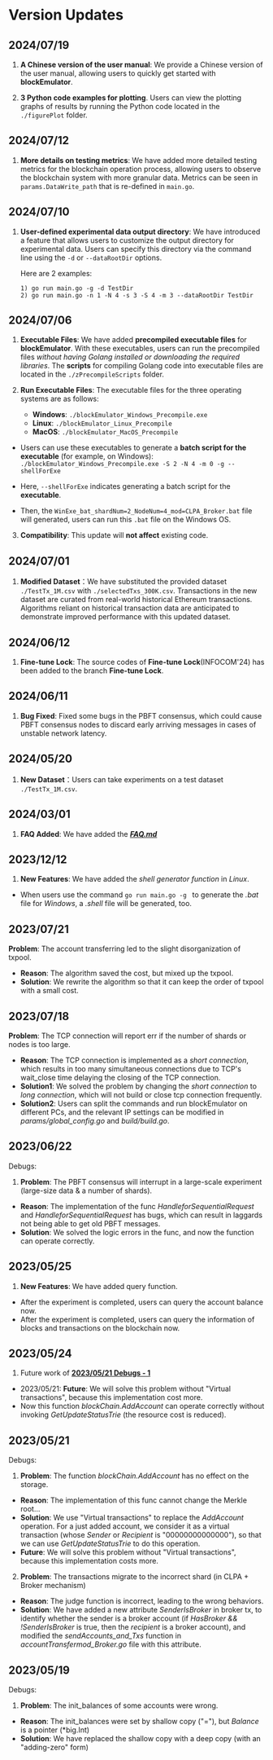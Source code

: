 # Version Updates

## 2024/07/19
1. **A Chinese version of the user manual**: We provide a Chinese version of the user manual, allowing users to quickly get started with **blockEmulator**.

2. **3 Python code examples for plotting**. Users can view the plotting graphs of results by running the Python code located in the ```./figurePlot``` folder.

## 2024/07/12
1. **More details on testing metrics**: We have added more detailed testing metrics for the blockchain operation process, allowing users to observe the blockchain system with more granular data. Metrics can be seen in `params.DataWrite_path` that is re-defined in `main.go`. 

## 2024/07/10
1. **User-defined experimental data output directory**: We have introduced a feature that allows users to customize the output directory for experimental data. Users can specify this directory via the command line using the `-d` or `--dataRootDir` options.

    Here are 2 examples: 

    ```
    1) go run main.go -g -d TestDir
    2) go run main.go -n 1 -N 4 -s 3 -S 4 -m 3 --dataRootDir TestDir 
    ```

## 2024/07/06
1. **Executable Files**: We have added **precompiled executable files** for **blockEmulator**. With these executables, users can run the precompiled files *without having Golang installed or downloading the required libraries*. The **scripts** for compiling Golang code into executable files are located in the ``./zPrecompileScripts`` folder. 

2. **Run Executable Files**: The executable files for the three operating systems are as follows:
    - **Windows**: ``./blockEmulator_Windows_Precompile.exe``
    - **Linux**: ``./blockEmulator_Linux_Precompile``
    - **MacOS**: ``./blockEmulator_MacOS_Precompile``

- Users can use these executables to generate a **batch script for the executable** (for example, on Windows):
```./blockEmulator_Windows_Precompile.exe -S 2 -N 4 -m 0 -g --shellForExe```

- Here, `--shellForExe` indicates generating a batch script for the **executable**.
    
- Then, the `WinExe_bat_shardNum=2_NodeNum=4_mod=CLPA_Broker.bat` file will generated, users can run this `.bat` file on the Windows OS. 

3. **Compatibility**: This update will **not affect** existing code.


## 2024/07/01
1. **Modified Dataset**：We have substituted the provided dataset ``./TestTx_1M.csv`` with ``./selectedTxs_300K.csv``. Transactions in the new dataset are curated from real-world historical Ethereum transactions. Algorithms reliant on historical transaction data are anticipated to demonstrate improved performance with this updated dataset.

## 2024/06/12
1. **Fine-tune Lock**: The source codes of **Fine-tune Lock**(INFOCOM'24) has been added to the branch **Fine-tune Lock**. 

## 2024/06/11 
1. **Bug Fixed**: Fixed some bugs in the PBFT consensus, which could cause PBFT consensus nodes to discard early arriving messages in cases of unstable network latency.

## 2024/05/20
1. **New Dataset**：Users can take experiments on a test dataset ``./TestTx_1M.csv``.

## 2024/03/01
1. **FAQ Added**: We have added the **[*FAQ.md*](https://github.com/HuangLab-SYSU/block-emulator/blob/main/docs/FAQ.md)**

## 2023/12/12
1. **New Features**: We have added the *shell generator function* in *Linux*. 
- When users use the command 
`go run main.go -g ` to
 generate the *.bat* file for *Windows*, a *.shell* file will be generated, too.

## 2023/07/21
**Problem**: The account transferring led to the slight disorganization of txpool. 
- **Reason**: The algorithm saved the cost, but mixed up the txpool. 
- **Solution**: We rewrite the algorithm so that it can keep the order of txpool with a small cost. 

## 2023/07/18
**Problem**: The TCP connection will report err if the number of shards or nodes is too large.   
- **Reason**: The TCP connection is implemented as a *short connection*, which results in too many simultaneous connections due to TCP's wait_close time delaying the closing of the TCP connection. 
- **Solution1**: We solved the problem by changing the *short connection* to *long connection*, which will not build or close tcp connection frequently.
- **Solution2**: Users can split the commands and run blockEmulator on different PCs, and the relevant IP settings can be modified in *params/global_config.go* and *build/build.go*. 

## 2023/06/22
Debugs:
1. **Problem**: The PBFT consensus will interrupt in a large-scale experiment (large-size data & a number of shards).   
- **Reason**: The implementation of the func *HandleforSequentialRequest* and *HandleforSequentialRequest* has bugs, which can result in laggards not being able to get old PBFT messages. 
- **Solution**: We solved the logic errors in the func, and now the function can operate correctly. 

## 2023/05/25
1. **New Features**: We have added query function. 
- After the experiment is completed, users can query the account balance now. 
- After the experiment is completed, users can query the information of blocks and transactions on the blockchain now. 

## 2023/05/24
1. Future work of [**2023/05/21 Debugs - 1**](#20230521)
- 2023/05/21: **Future**: We will solve this problem without "Virtual transactions", because this implementation cost more.
- Now this function *blockChain.AddAccount* can operate correctly without invoking *GetUpdateStatusTrie* (the resource cost is reduced). 

## 2023/05/21
Debugs:
1. **Problem**: The function *blockChain.AddAccount* has no effect on the storage.  
- **Reason**: The implementation of this func cannot change the Merkle root...
- **Solution**: We use "Virtual transactions" to replace the *AddAccount* operation. For a just added account, we consider it as a virtual transaction (whose *Sender* or *Recipient* is "00000000000000"), so that we can use *GetUpdateStatusTrie* to do this operation. 
- **Future**: We will solve this problem without "Virtual transactions", because this implementation costs more.

2. **Problem**: The transactions migrate to the incorrect shard (in CLPA + Broker mechanism)
- **Reason**: The judge function is incorrect, leading to the wrong behaviors. 
- **Solution**: We have added a new attribute *SenderIsBroker* in broker tx, to identify whether the sender is a broker account (if *HasBroker && !SenderIsBroker* is true, then the *recipient* is a broker account), and modified the *sendAccounts_and_Txs* function in *accountTransfermod_Broker.go* file with this attribute. 

## 2023/05/19
Debugs: 
1. **Problem**: The init_balances of some accounts were wrong.  
- **Reason**: The init_balances were set by shallow copy ("="), but *Balance* is a pointer (*big.Int)
- **Solution**: We have replaced the shallow copy with a deep copy (with an "adding-zero" form)

